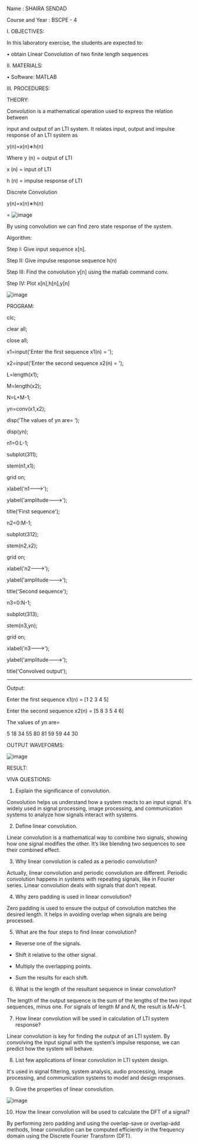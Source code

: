 Name			: SHAIRA SENDAD

Course and Year	: BSCPE - 4



I.	OBJECTIVES:


In this laboratory exercise, the students are expected to:

•	obtain Linear Convolution of two finite length sequences


II.	MATERIALS:


•	Software: MATLAB


III.	PROCEDURES:


THEORY: 

Convolution is a mathematical operation used to express the relation between 

input and output of an LTI system. It relates input, output and impulse response of an LTI system as 


y(n)=x(n)∗h(n)


Where y (n) = output of LTI 


x (n) = input of LTI 


h (n) = impulse response of LTI 


Discrete Convolution 


y(n)=x(n)∗h(n)


= ![image](https://github.com/user-attachments/assets/2e2d705c-1d5c-4bb1-8902-90335f4afb56)




By using convolution we can find zero state response of the system. 


Algorithm: 

Step I: Give input sequence x[n]. 

Step II: Give impulse response sequence h(n) 

Step III: Find the convolution y[n] using the matlab command conv.

Step IV: Plot x[n],h[n],y[n]


![image](https://github.com/user-attachments/assets/6bb30e41-c6e3-41e4-b143-a3972438d2c0)


 

PROGRAM: 

clc; 

clear all; 

close all; 

x1=input('Enter the first sequence x1(n) = '); 

x2=input('Enter the second sequence x2(n) = '); 

L=length(x1); 

M=length(x2); 

N=L+M-1; 

yn=conv(x1,x2); 

disp(‘The values of yn are= ‘); 

disp(yn); 


n1=0:L-1; 

subplot(311); 

stem(n1,x1); 

grid on; 

xlabel('n1--->'); 

ylabel('amplitude--->'); 

title('First sequence'); 



n2=0:M-1; 

subplot(312); 

stem(n2,x2); 

grid on; 

xlabel('n2--->'); 

ylabel('amplitude--->');

title('Second sequence'); 


n3=0:N-1; 

subplot(313); 

stem(n3,yn); 

grid on; 

xlabel('n3--->'); 

ylabel('amplitude--->'); 

title('Convolved output'); 


-----------------------------------------------------------------------------------------------------------------------------------------------------------------

Output: 

Enter the first sequence x1(n) = [1 2 3 4 5] 

Enter the second sequence x2(n) = [5 8 3 5 4 6] 

The values of yn are= 


5	18	34	55	80	81	59	59	44	30


OUTPUT WAVEFORMS:

![image](https://github.com/user-attachments/assets/ccc13f07-53f7-4aa3-9cf6-c9e0193595d2)


 

RESULT:

VIVA QUESTIONS: 
1. Explain the significance of convolution. 

Convolution helps us understand how a system reacts to an input signal.
It's widely used in signal processing, image processing,
and communication systems to analyze how signals interact with systems.

2. Define linear convolution. 

Linear convolution is a mathematical way to combine two signals, showing how one signal modifies the other. 
It’s like blending two sequences to see their combined effect.

3. Why linear convolution is called as a periodic convolution? 

Actually, linear convolution and periodic convolution are different. 
Periodic convolution happens in systems with repeating signals, like in Fourier series. 
Linear convolution deals with signals that don’t repeat.


4. Why zero padding is used in linear convolution? 

Zero padding is used to ensure the output of convolution matches the desired length. 
It helps in avoiding overlap when signals are being processed.

5. What are the four steps to find linear convolution? 

- Reverse one of the signals.
  
- Shift it relative to the other signal.

- Multiply the overlapping points.

- Sum the results for each shift.
  

6. What is the length of the resultant sequence in linear convolution? 

The length of the output sequence is the sum of the lengths of the two input 
sequences, minus one. For signals of length 𝑀 and 𝑁, the result is 𝑀+𝑁−1.

7. How linear convolution will be used in calculation of LTI system response? 

Linear convolution is key for finding the output of an LTI system. 
By convolving the input signal with the system’s impulse response, 
we can predict how the system will behave.

8. List few applications of linear convolution in LTI system design. 

It's used in signal filtering, system analysis, audio processing, 
image processing, and communication systems to model and design responses.

9. Give the properties of linear convolution. 

![image](https://github.com/user-attachments/assets/a920d27f-0597-4a8b-b0a2-4f786cc160b9)


10. How the linear convolution will be used to calculate the DFT of a signal?

By performing zero padding and using the overlap-save or overlap-add methods, 
linear convolution can be computed efficiently in the frequency domain 
using the Discrete Fourier Transform (DFT).




